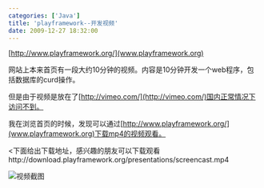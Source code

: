 ```yaml
---
categories: ['Java']
title: 'playframework--开发视频'
date: 2009-12-27 18:32:00
---
```

[http://www.playframework.org/](www.playframework.org)

网站上本来首页有一段大约10分钟的视频。内容是10分钟开发一个web程序，包括数据库的curd操作。

但是由于视频是放在了[http://vimeo.com/](http://vimeo.com/)国内正常情况下访问不到。

我在浏览首页的时候，发现可以通过[http://www.playframework.org/](www.playframework.org)下载mp4的视频观看。

<下面给出下载地址，感兴趣的朋友可以下载观看http://download.playframework.org/presentations/screencast.mp4

![视频截图](http://www.playframework.org/images/screen.png)

